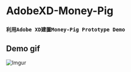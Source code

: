 # AdobeXD-Money-Pig
### `利用Adobe XD建置Money-Pig Prototype Demo`

## Demo gif
![Imgur](https://i.imgur.com/rFSIGsR.gif)
